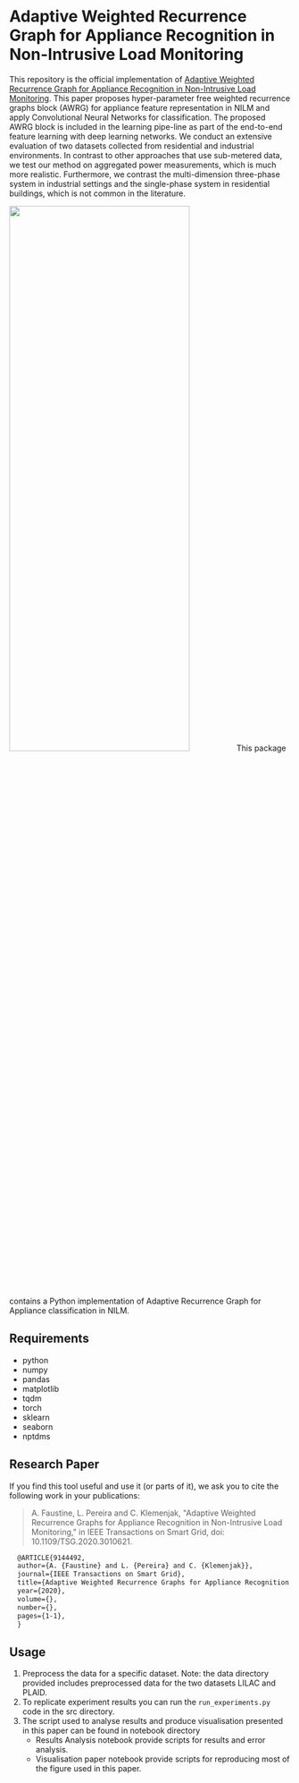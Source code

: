 # Adaptive Weighted Recurrence Graph for Appliance Recognition in Non-Intrusive Load Monitoring
This repository is the official implementation of [Adaptive Weighted Recurrence Graph for Appliance Recognition in Non-Intrusive Load Monitoring](https://ieeexplore.ieee.org/abstract/document/9144492). 
This paper proposes hyper-parameter free weighted recurrence graphs block (AWRG) for appliance feature representation in NILM and apply Convolutional Neural Networks for classification. The proposed AWRG block is included in the learning pipe-line as part of the end-to-end feature learning with deep learning networks. We conduct an extensive evaluation of two datasets collected from residential and industrial environments. In contrast to other approaches that use sub-metered data, we test our method on aggregated power measurements, which is much more realistic. Furthermore, we contrast the multi-dimension three-phase system in industrial settings and the single-phase system in residential buildings, which is not common in the literature. 

<img src="Adaptive-RP.png" width="80%" height="50%">
This package contains a Python implementation of Adaptive Recurrence Graph for Appliance classification in NILM. 

## Requirements
- python
- numpy
- pandas
- matplotlib
- tqdm
- torch
- sklearn
- seaborn
- nptdms 

## Research Paper

If you find this tool useful and use it (or parts of it), we ask you to cite the following work in your publications:

> A. Faustine, L. Pereira and C. Klemenjak, "Adaptive Weighted Recurrence Graphs for Appliance Recognition in Non-Intrusive Load Monitoring," in IEEE Transactions on Smart Grid, doi: 10.1109/TSG.2020.3010621.

```tex
  @ARTICLE{9144492,
  author={A. {Faustine} and L. {Pereira} and C. {Klemenjak}},
  journal={IEEE Transactions on Smart Grid}, 
  title={Adaptive Weighted Recurrence Graphs for Appliance Recognition in Non-Intrusive Load Monitoring}, 
  year={2020},
  volume={},
  number={},
  pages={1-1},
  }
```


## Usage

1. Preprocess the data for a specific dataset. Note: the data directory provided includes preprocessed data for the two datasets LILAC and PLAID.
2. To replicate experiment results you can run the `run_experiments.py` code in the src directory. 
3. The script used to analyse results and produce visualisation presented in this paper can be found in notebook directory
    - Results Analysis notebook provide scripts for results and error analysis.
    - Visualisation paper notebook provide scripts for reproducing most of the figure used in this paper.




